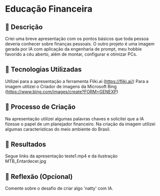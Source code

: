 # Educação Financeira

## 📒 Descrição
Criei uma breve apresentação com os pontos básicos que toda pessoa deveria conhecer sobre finanças pessoais. O outro projeto é uma imagem gerada por IA com aplicação da engenharia de prompt, meu hobbie favorido a céu aberto, além de montar, configurar e otimizar PCs.

## 🤖 Tecnologias Utilizadas
Utilizei para a apresentação a ferramenta Fliki.ai (https://fliki.ai/)
Para a imagem utilizei o Criador de imagens da Microsoft Bing (https://www.bing.com/images/create?FORM=GENEXP)

## 🧐 Processo de Criação
Na apresentação utilizei algumas palavras chaves e solicitei que a IA fizesse o papel de um planejador financeiro.
Na criação da imagem utilizei algumas características do meio ambiente do Brasil.

## 🚀 Resultados
Segue links da apresentação teste1.mp4 e da ilustração MTB_Entardecer.jpg

## 💭 Reflexão (Opcional)
Comente sobre o desafio de criar algo 'natty' com IA.
